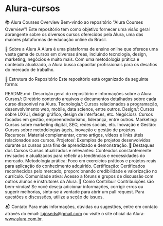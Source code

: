 # Alura-cursos

📚 Alura Courses Overview
Bem-vindo ao repositório "Alura Courses Overview"! Este repositório tem como objetivo fornecer uma visão geral abrangente sobre os diversos cursos oferecidos pela Alura, uma das maiores plataformas de educação online do Brasil.

📖 Sobre a Alura
A Alura é uma plataforma de ensino online que oferece uma vasta gama de cursos em diversas áreas, incluindo tecnologia, design, marketing, negócios e muito mais. Com uma metodologia prática e conteúdo atualizado, a Alura busca capacitar profissionais para os desafios do mercado de trabalho.

📂 Estrutura do Repositório
Este repositório está organizado da seguinte forma:

README.md: Descrição geral do repositório e informações sobre a Alura.
Cursos/: Diretório contendo arquivos e documentos detalhados sobre cada curso disponível na Alura.
Tecnologia/: Cursos relacionados a programação, desenvolvimento web, mobile, data science, entre outros.
Design/: Cursos sobre UX/UI, design gráfico, design de interfaces, etc.
Negócios/: Cursos focados em gestão, empreendedorismo, liderança, entre outros.
Marketing: Cursos sobre marketing digital, SEO, redes sociais, etc.
Inovação e Gestão: Cursos sobre metodologias ágeis, inovação e gestão de projetos.
Recursos/: Material complementar, como artigos, vídeos e links úteis relacionados aos cursos.
Projetos/: Exemplos de projetos desenvolvidos durante os cursos para fins de aprendizado e demonstração.
🌟 Destaques dos Cursos
Cursos atualizados e relevantes: Conteúdos constantemente revisados e atualizados para refletir as tendências e necessidades do mercado.
Metodologia prática: Foco em exercícios práticos e projetos reais para aplicação do conhecimento adquirido.
Certificação: Certificados reconhecidos pelo mercado, proporcionando credibilidade e valorização no currículo.
Comunidade ativa: Acesso a fóruns e grupos de discussão com outros alunos e instrutores da Alura.
🚀 Como Contribuir
Contribuições são bem-vindas! Se você deseja adicionar informações, corrigir erros ou sugerir melhorias, sinta-se à vontade para abrir um pull request. Para questões e discussões, utilize a seção de issues.

📬 Contato
Para mais informações, dúvidas ou sugestões, entre em contato através do email: lujoseds@gmail.com ou visite o site oficial da Alura: www.alura.com.br.

